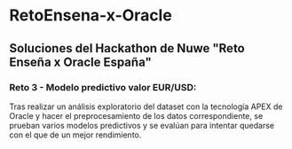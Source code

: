 # RetoEnsena-x-Oracle
## Soluciones  del Hackathon de Nuwe "Reto Enseña x Oracle España"  
### Reto 3 - Modelo predictivo valor EUR/USD:  
Tras realizar un análisis exploratorio del dataset con la tecnología APEX de Oracle y hacer el preprocesamiento de los datos correspondiente, se prueban varios modelos predictivos y se evalúan para intentar quedarse con el que de un mejor rendimiento. 
